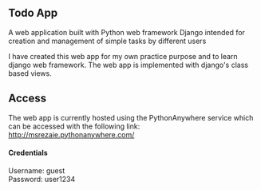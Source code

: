## Todo App

A web application built with Python web framework Django intended for creation and management of simple tasks by different users

I have created this web app for my own practice purpose and to learn django web framework.
The web app is implemented with django's class based views.

## Access

The web app is currently hosted using the PythonAnywhere service which can be accessed with the following link:
http://msrezaie.pythonanywhere.com/

#### Credentials
Username: guest <br />
Password: user1234
